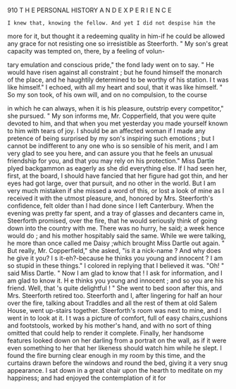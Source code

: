 910            T H E PERSONAL HISTORY A N D E X P E R I E N C E

    I knew that, knowing the fellow. And yet I did not despise him the
more for it, but thought it a redeeming quality in him-if he could be
allowed any grace for not resisting one so irresistible as Steerforth.
    " My son's great capacity was tempted on, there, by a feeling of volun-

tary emulation and conscious pride," the fond lady went on to say. " He
would have risen against all constraint ; but he found himself the monarch
of the place, and he haughtily determined to be worthy of his station. I t
was like himself."
    I echoed, with all my heart and soul, that it was like himself.
    " So my son took, of his own will, and on no compulsion, to the course

in which he can always, when it is his pleasure, outstrip every competitor,"
she pursued. " My son informs me, Mr. Copperfield, that you were quite
devoted to him, and that when you met yesterday you made yourself
known to him with tears of joy. I should be an affected woman if I made
any pretence of being surprised by my son's inspiring such emotions ; but
I cannot be indifferent to any one who is so sensible of his merit, and I
am very glad to see you here, and can assure you that he feels an unusual
friendship for you, and that you may rely on his protection."
     Miss Dartle plyed backgammon as eagerly as she did everything else. If
I had seen her, first, at the board, I should have fancied that her figure
had got thin, and her eyes had got large, over that pursuit, and no other
in the world. But I am very much mistaken if she missed a word of this,
 or lost a look of mine as I received it with the utmost pleasure, and,
 honored by Mrs. Steerforth's confidence, felt older than I had done since
 I left Canterbury.
     When the evening was pretty far spent, and a tray of glasses and decanters
 came in, Steerforth promised, over the fire, that he would seriously think
 of going down into the country with me. There was no hurry, he said;
 a week hence would do ; and his mother hospitably said the same. While
 we were talking, he more than once called me Daisy ;which brought Miss
 Dartle out again.
     " But really, Mr. Copperfield," she asked, "is it a nick-name ?          And
 why does he give it you? I s it-eh?-because               he thinks you young
 and innocent ? I am so stupid in these things."
     I colored in replying that I believed it was.
     "Oh! " said Miss Dartle. " Now I am glad to know that ! I ask
 for information, and I am glad to know it. H e thinks you young and
 innocent ; and so you are his friend. Well, that 's quite delightful ! "
     She went to bed soon after this, and Mrs. Steerforth retired too.
 Steerforth and I, after lingering for half an hour over the fire, talking about
 Traddles and all the rest of them at old Salem House, went up-stairs
 together. Steerforth's room was next to mine, and I went in to look at it.
 I t was a picture of comfort, full of easy chairs,cushions and footstools, worked
 by his mother's hand, and with no sort of thing omitted that could help
 to render it complete. Finally, her handsome features looked down on
 her darling from a portrait on the wall, as if it were even something to her
 that her likeness should watch him while he slept.
     I found the fire burning clear enough in my room by this time, and
  the curtains drawn before the windows and round the bed, giving it a
  very snug appearance. I sat down in a great chair upon the hearth
  to meditate on my happiness; and had enjoyed the contemplation of it for
